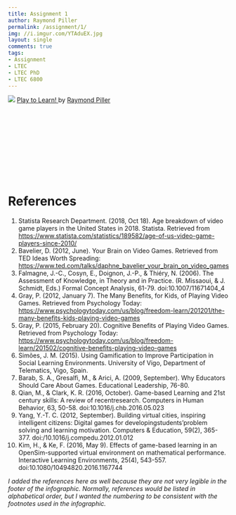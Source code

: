 ```yaml
---
title: Assignment 1
author: Raymond Piller
permalink: /assignment/1/
img: //i.imgur.com/YTAduEX.jpg
layout: single
comments: true
tags:
- Assignment
- LTEC
- LTEC PhD
- LTEC 6800
---
```

<p>
  <img src="https://github.com/VertigoRay/LTEC6800.ray.pillers.us/raw/master/assets/images/PlayToLearn.png" style="max-width: none;">
  <a href="https://www.canva.com/design/DADdC791Y4w/view?utm_content=DADdC791Y4w&amp;utm_campaign=designshare&amp;utm_medium=embeds&amp;utm_source=link" target="_blank" rel="noopener">
    Play to Learn!
  </a>
  by
  <a href="https://www.canva.com/fS9aQ2Vgm6canva.com?utm_campaign=designshare&amp;utm_medium=embeds&amp;utm_source=link" target="_blank" rel="noopener">
    Raymond Piller
  </a>
</p>
<div id="ted-embed" style="">
  <div style="max-width: 854px; position: relative; top: -1288px; left: 83px; width: 270px;">
    <div style="position:relative;height:0;padding-bottom:56.25%">
      <iframe src="https://embed.ted.com/talks/daphne_bavelier_your_brain_on_video_games" width="854" height="480" style="position:absolute; left:0; top:0; width:100%; height:100%" frameborder="0" scrolling="no" allowfullscreen="">
      </iframe>
    </div>
  </div>
</div>

# References

1. Statista Research Department. (2018, Oct 18). Age breakdown of video game players in the United States in 2018. Statista. Retrieved from https://www.statista.com/statistics/189582/age-of-us-video-game-players-since-2010/
1. Bavelier, D. (2012, June). Your Brain on Video Games. Retrieved from TED Ideas Worth Spreading: https://www.ted.com/talks/daphne_bavelier_your_brain_on_video_games
1. Falmagne, J.-C., Cosyn, E., Doignon, J.-P., & Thiéry, N. (2006). The Assessment of Knowledge, in Theory and in Practice. (R. Missaoui, & J. Schmidt, Eds.) Formal Concept Analysis, 61-79. doi:10.1007/11671404_4
1. Gray, P. (2012, January 7). The Many Benefits, for Kids, of Playing Video Games. Retrieved from Psychology Today: https://www.psychologytoday.com/us/blog/freedom-learn/201201/the-many-benefits-kids-playing-video-games
1. Gray, P. (2015, February 20). Cognitive Benefits of Playing Video Games. Retrieved from Psychology Today: https://www.psychologytoday.com/us/blog/freedom-learn/201502/cognitive-benefits-playing-video-games
1. Simões, J. M. (2015). Using Gamification to Improve Participation in Social Learning Environments. University of Vigo, Department of Telematics, Vigo, Spain.
1. Barab, S. A., Gresalfi, M., & Arici, A. (2009, September). Why Educators Should Care About Games. Educational Leadership, 76-80.
1. Qian, M., & Clark, K. R. (2016, October). Game-based Learning and 21st century skills: A review of recentresearch. Computers in Human Behavior, 63, 50-58. doi:10.1016/j.chb.2016.05.023
1. Yang, Y.-T. C. (2012, September). Building virtual cities, inspiring intelligent citizens: Digital games for developingstudents’problem solving and learning motivation. Computers & Education, 59(2), 365-377. doi:/10.1016/j.compedu.2012.01.012
1. Kim, H., & Ke, F. (2016, May 9). Effects of game-based learning in an OpenSim-supported virtual environment on mathematical performance. Interactive Learning Environments, 25(4), 543-557. doi:10.1080/10494820.2016.1167744

*I added the references here as well because they are not very legible in the footer of the infographic.*
*Normally, references would be listed in alphabetical order, but I wanted the numbering to be consistent with the footnotes used in the infographic.*